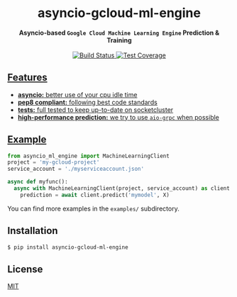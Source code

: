 <h1 align="center">asyncio-gcloud-ml-engine</h1>

<div align="center">
  <strong>Asyncio-based <code>Google Cloud Machine Learning Engine</code> Prediction & Training</strong>
</div>

<br />

<div align="center">
  <!-- Build Status -->
  <a href="https://travis-ci.org/brunoalano/asyncio-gcloud-ml-engine">
    <img src="https://img.shields.io/travis/brunoalano/asyncio-gcloud-ml-engine/master.svg?style=flat-square"
      alt="Build Status" />
  </a>
  <!-- Test Coverage -->
  <a href="https://codecov.io/github/brunoalano/asyncio-gcloud-ml-engine">
    <img src="https://img.shields.io/codecov/c/github/brunoalano/asyncio-gcloud-ml-engine/master.svg?style=flat-square"
      alt="Test Coverage" />
</div>

## Features
- __asyncio:__ better use of your cpu idle time
- __pep8 compliant:__ following best code standards
- __tests:__ full tested to keep up-to-date on socketcluster
- __high-performance prediction:__ we try to use `aio-grpc` when possible

## Example
```python
from asyncio_ml_engine import MachineLearningClient
project = 'my-gcloud-project'
service_account = './myserviceaccount.json'

async def myfunc():
  async with MachineLearningClient(project, service_account) as client:
    prediction = await client.predict('mymodel', X)
```
You can find more examples in the `examples/` subdirectory.


## Installation
```sh
$ pip install asyncio-gcloud-ml-engine
```

## License
[MIT](https://tldrlegal.com/license/mit-license)
